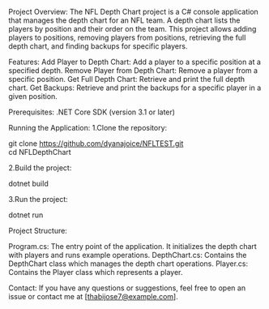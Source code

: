 Project Overview:
The NFL Depth Chart project is a C# console application that manages the depth chart for an NFL team. A depth chart lists the players by position and their order on the team. This project allows adding players to positions, removing players from positions, retrieving the full depth chart, and finding backups for specific players.

Features:
Add Player to Depth Chart: Add a player to a specific position at a specified depth.
Remove Player from Depth Chart: Remove a player from a specific position.
Get Full Depth Chart: Retrieve and print the full depth chart.
Get Backups: Retrieve and print the backups for a specific player in a given position.

Prerequisites:
.NET Core SDK (version 3.1 or later)

Running the Application:
1.Clone the repository:

git clone https://github.com/dyanajoice/NFLTEST.git  
cd NFLDepthChart

2.Build the project:

dotnet build

3.Run the project:

dotnet run

Project Structure:

Program.cs: The entry point of the application. It initializes the depth chart with players and runs example operations.
DepthChart.cs: Contains the DepthChart class which manages the depth chart operations.
Player.cs: Contains the Player class which represents a player.

Contact:
If you have any questions or suggestions, feel free to open an issue or contact me at [thabijose7@example.com].

